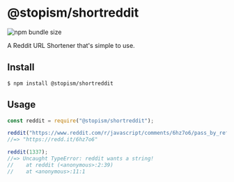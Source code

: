 # @stopism/shortreddit

![npm bundle size](https://img.shields.io/bundlephobia/min/@stopism/shortreddit)

A Reddit URL Shortener that's simple to use.

## Install

```
$ npm install @stopism/shortreddit
```

## Usage

```js
const reddit = require("@stopism/shortreddit");

reddit("https://www.reddit.com/r/javascript/comments/6hz7o6/pass_by_reference_pass_by_value/");
//=> "https://redd.it/6hz7o6"

reddit(1337);
//=> Uncaught TypeError: reddit wants a string!
//    at reddit (<anonymous>:2:39)
//    at <anonymous>:11:1
```